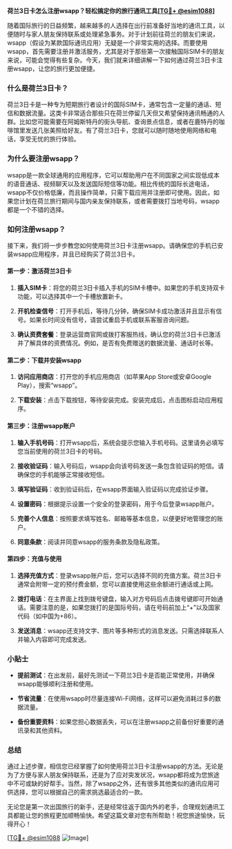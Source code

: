 **荷兰3日卡怎么注册wsapp？轻松搞定你的旅行通讯工具[[TG💪+ @esim1088](https://t.me/s/esim1088)]**

随着国际旅行的日益频繁，越来越多的人选择在出行前准备好当地的通讯工具，以便随时与家人朋友保持联系或处理紧急事务。对于计划前往荷兰的朋友们来说，wsapp（假设为某款国际通讯应用）无疑是一个非常实用的选择。而要使用wsapp，首先需要注册并激活服务，尤其是对于那些第一次接触国际SIM卡的朋友来说，可能会觉得有些复杂。今天，我们就来详细讲解一下如何通过荷兰3日卡注册wsapp，让您的旅行更加便捷。

### 什么是荷兰3日卡？

荷兰3日卡是一种专为短期旅行者设计的国际SIM卡，通常包含一定量的通话、短信和数据流量。这类卡非常适合那些只在荷兰停留几天但又希望保持通讯畅通的人群。比如您可能需要在阿姆斯特丹的街头导航、查询景点信息，或者在鹿特丹的咖啡馆里发送几张美照给好友。有了荷兰3日卡，您就可以随时随地使用网络和电话，享受无忧的旅行体验。

### 为什么要注册wsapp？

wsapp是一款全球通用的应用程序，它可以帮助用户在不同国家之间实现低成本的语音通话、视频聊天以及发送国际短信等功能。相比传统的国际长途电话，wsapp不仅价格低廉，而且操作简单，只需下载应用并注册即可使用。因此，如果您计划在荷兰旅行期间与国内亲友保持联系，或者需要拨打当地号码，wsapp都是一个不错的选择。

### 如何注册wsapp？

接下来，我们将一步步教您如何使用荷兰3日卡注册wsapp。请确保您的手机已安装wsapp应用程序，并且已经购买了荷兰3日卡。

#### 第一步：激活荷兰3日卡

1. **插入SIM卡**：将您的荷兰3日卡插入手机的SIM卡槽中。如果您的手机支持双卡功能，可以选择其中一个卡槽放置新卡。
   
2. **开机检查信号**：打开手机后，等待几分钟，确保SIM卡成功激活并且显示有信号。如果长时间没有信号，请尝试重启手机或联系客服咨询问题。

3. **确认资费套餐**：登录运营商官网或拨打客服热线，确认您的荷兰3日卡已激活并了解具体的资费情况。例如，是否有免费赠送的数据流量、通话时长等。

#### 第二步：下载并安装wsapp

1. **访问应用商店**：打开您的手机应用商店（如苹果App Store或安卓Google Play），搜索“wsapp”。
   
2. **下载安装**：点击下载按钮，等待安装完成。安装完成后，点击图标启动应用程序。

#### 第三步：注册wsapp账户

1. **输入手机号码**：打开wsapp后，系统会提示您输入手机号码。这里请务必填写您当前使用的荷兰3日卡的号码。

2. **接收验证码**：输入号码后，wsapp会向该号码发送一条包含验证码的短信。请确保您的手机能够正常接收短信。

3. **填写验证码**：收到验证码后，在wsapp界面输入验证码以完成验证步骤。

4. **设置密码**：根据提示设置一个安全的登录密码，用于今后登录wsapp账户。

5. **完善个人信息**：按照要求填写姓名、邮箱等基本信息，以便更好地管理您的账户。

6. **同意条款**：阅读并同意wsapp的服务条款及隐私政策。

#### 第四步：充值与使用

1. **选择充值方式**：登录wsapp账户后，您可以选择不同的充值方案。荷兰3日卡通常会附带一定的预付费金额，您可以直接使用这些余额进行通话或上网。

2. **拨打电话**：在主界面上找到拨号键盘，输入对方号码后点击拨号键即可开始通话。需要注意的是，如果您拨打的是国际号码，请在号码前加上“+”以及国家代码（如中国为+86）。

3. **发送消息**：wsapp还支持文字、图片等多种形式的消息发送。只需选择联系人并输入内容即可完成发送。

### 小贴士

- **提前测试**：在出发前，最好先测试一下荷兰3日卡是否能正常使用，并确保wsapp能够顺利注册和使用。
  
- **节省流量**：在使用wsapp时尽量连接Wi-Fi网络，这样可以避免消耗过多的数据流量。

- **备份重要资料**：如果您担心数据丢失，可以在注册wsapp之前备份好重要的通讯录和其他资料。

### 总结

通过上述步骤，相信您已经掌握了如何使用荷兰3日卡注册wsapp的方法。无论是为了方便与家人朋友保持联系，还是为了应对突发状况，wsapp都将成为您旅途中不可或缺的好帮手。当然，除了wsapp之外，还有很多其他类似的通讯应用可供选择，您可以根据自己的需求挑选最适合的一款。

无论您是第一次出国旅行的新手，还是经常往返于国内外的老手，合理规划通讯工具都能让您的旅程更加顺畅愉快。希望这篇文章对您有所帮助！祝您旅途愉快，玩得开心！

[[TG💪+ @esim1088](https://t.me/s/esim1088) ![Image](https://i.postimg.cc/4NQfJmqS/Snipaste-2025-05-13-00-14-12.png)]